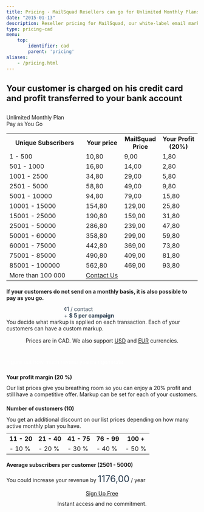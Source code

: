 ```yaml
---
title: Pricing - MailSquad Resellers can go for Unlimited Monthly Plans or Pay as You Go
date: "2015-01-13"
description: Reseller pricing for MailSquad, our white-label email marketing solution.
type: pricing-cad
menu:
    top:
        identifier: cad
        parent: 'pricing'
aliases: 
    - /pricing.html
---
```


<section class="price-2 v-center" style="padding-top:0px;padding-bottom:10px;">
        <div class="container">
            <div class="row">
                <div class="col-sm-10 col-sm-offset-1">
                    <h1 style="font-size:22px">Your customer is charged on his credit card and profit transferred to your bank account</h1>
                </div>
            </div>
        </div>
</section>

<section class="content-21">
    <div class="container">
        <div class="row">
            <div class="col-sm-6">
                <!-- Pricing -->
                <div class="features features-tabs">
                    <div class="features-header">
                        <div class="box active" style="width:50%">
                            <div class="fui-calendar"></div>
                            Unlimited Monthly Plan
                        </div>
                        <div class="box" style="width:50%">
                            <div class="fui-mail"></div>
                            Pay as You Go
                        </div>
                    </div>
                    <div class="features-bodies">
                        <div class="features-body active">
                            <table class="pricing-table">
                                <col width="40%">
                                <col width="20%">
                                <col width="20%">
                                <col width="20%">
                                <tr>
                                    <th>Unique Subscribers</th>
                                    <th>Your price</th>
                                    <th>MailSquad Price</th>
                                    <th>Your Profit (<span id="marginl">20</span>%)</th>
                                </tr>
                                <tr>
                                    <td>1 - 500</td>
                                    <td>10,80</td>
                                    <td>9,00</td>
                                    <td>1,80</td>
                                </tr>
                                <tr>
                                    <td>501 - 1000</td>
                                    <td>16,80</td>
                                    <td>14,00</td>
                                    <td>2,80</td>
                                </tr>
                                <tr>
                                    <td>1001 - 2500</td>
                                    <td>34,80</td>
                                    <td>29,00</td>
                                    <td>5,80</td>
                                </tr>
                                <tr>
                                    <td>2501 - 5000</td>
                                    <td>58,80</td>
                                    <td>49,00</td>
                                    <td>9,80</td>
                                </tr>
                                <tr>
                                    <td>5001 - 10000</td>
                                    <td>94,80</td>
                                    <td>79,00</td>
                                    <td>15,80</td>
                                </tr>
                                <tr>
                                    <td>10001 - 15000</td>
                                    <td>154,80</td>
                                    <td>129,00</td>
                                    <td>25,80</td>
                                </tr>
                                <tr>
                                    <td>15001 - 25000</td>
                                    <td>190,80</td>
                                    <td>159,00</td>
                                    <td>31,80</td>
                                </tr>
                                <tr>
                                    <td>25001 - 50000</td>
                                    <td>286,80</td>
                                    <td>239,00</td>
                                    <td>47,80</td>
                                </tr>
                                <tr>
                                    <td>50001 - 60000</td>
                                    <td>358,80</td>
                                    <td>299,00</td>
                                    <td>59,80</td>
                                </tr>
                                <tr>
                                    <td>60001 - 75000</td>
                                    <td>442,80</td>
                                    <td>369,00</td>
                                    <td>73,80</td>
                                </tr>
                                <tr>
                                    <td>75001 - 85000</td>
                                    <td>490,80</td>
                                    <td>409,00</td>
                                    <td>81,80</td>
                                </tr>
                                <tr>
                                    <td>85001 - 100000</td>
                                    <td>562,80</td>
                                    <td>469,00</td>
                                    <td>93,80</td>
                                </tr>
                                 <tr>
                                    <td>More than 100 000</td>
                                    <td colspan="3"><a href="/contact/">Contact Us</a></td>
                                </tr>             
                            </table>
                        </div>
                        <div class="features-body">
                            <h2 style="font-size:14px">If your customers do not send on a monthly basis, it is also possible to pay as you go.</h2>
                            <div class="title" style="width: 200px;margin-left: auto;margin-right: auto;color: #2c3e50;">
                                <div class="price">
                                    <span class="currency">&cent;</span>1
                                    <span class="period">/ contact</span>
                                </div>
                                + <strong>$ 5 per campaign</strong>
                            </div>
                            You decide what markup is applied on each transaction. Each of your customers can have a custom markup.
                        </div>
                    </div>
                    <div style="margin-top: 15px;text-align:center;">
                        <div style="margin-top:10px">
                        Prices are in CAD. We also support <a href="/pricing/">USD</a> and <a href="/pricing/eur/">EUR</a> currencies.
                        </div>
                        <br>
                    </div>
                </div>
            </div>
            <!-- Calculator -->
            <div class="col-sm-6">
                <div class="features features-tabs">
                    <div class="features-header" >
                        <div class="box" style="color:white;width:100%;margin-top:22px;margin-bottom:23px">
                            Figure out how much revenu you can generate
                        </div>
                     </div>
                     <div class="features-bodies">
                        <div class="features-body active">
                            <h2 style="font-size:14px;margin-top:8px">Your profit margin (<span id="margin">20</span> %)</h2>
                            <div id="slider-margin" class="ui-slider"></div>
                            Our list prices give you breathing room so you can enjoy a 20% profit and still have a competitive offer. Markup can be set for each of your customers.
                            <h2 style="font-size:14px">Number of customers (<span id="clients">10</span>)</h2>
                            <div id="slider-clients" class="ui-slider"></div>
                            You get an additional discount on our list prices depending on how many active monthly plan you have.
                            <table class="discount-table" style="margin-top: 10px;width:100%">
                                <tr>
                                    <th>11 - 20</th>
                                    <th>21 - 40</th>
                                    <th>41 - 75</th>
                                    <th>76 - 99</th>
                                    <th>100 +</th>
                                </tr>
                                <tr>
                                    <td>- 10 %</td>
                                    <td>- 20 %</td>
                                    <td>- 30 %</td>
                                    <td>- 40 %</td>
                                    <td>- 50 %</td>
                                </tr>
                            </table>
                            <h2 style="font-size:14px">Average subscribers per customer (<span id="subscribers">2501 - 5000</span>)</h2>
                            <div id="slider-subscribers" class="ui-slider"></div>
                            <p style="margin-bottom:0px;padding-top:0px">You could increase your revenue by <span style="font-size:24px;color: #2c3e50;" id="revenue">1176,00</span> / year</p>
                        </div>
                    </div>
                </div>
                <div class="btns" style="margin-top: 15px;text-align:center;">
                    <a class="btn btn-primary" href="https://app.mailsquad.com/login/signup?lang=fr">
                        <span>Sign Up Free</span>
                    </a>
                    <div style="margin-top:10px">Instant access and no commitment.</div>
                </div>
            </div>
        </div>
    </div>
</section>